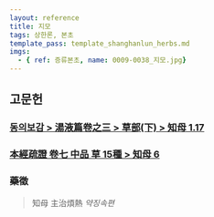 ```yaml
---
layout: reference
title: 지모
tags: 상한론, 본초
template_pass: template_shanghanlun_herbs.md
imgs:
  - { ref: 증류본초, name: 0009-0038_지모.jpg}
---
```



## 고문헌

### [동의보감 > 湯液篇卷之三 > 草部(下) >  知母 1.17](https://mediclassics.kr/books/8/volume/22/#content_121)


### [本經疏證 卷七 中品 草 15種 > 知母 6](https://mediclassics.kr/books/154/volume/7/#content_50)

### 藥徵

> 知母 主治煩熱 _약징속편_
